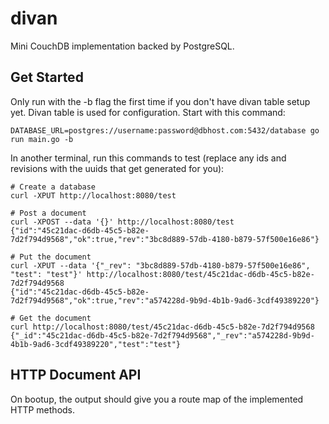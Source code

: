 # divan
Mini CouchDB implementation backed by PostgreSQL.

## Get Started

Only run with the -b flag the first time if you don't have divan table setup yet. Divan table is used for configuration. Start with this command:

```
DATABASE_URL=postgres://username:password@dbhost.com:5432/database go run main.go -b
```

In another terminal, run this commands to test (replace any ids and revisions with the uuids that get generated for you):

```
# Create a database
curl -XPUT http://localhost:8080/test

# Post a document
curl -XPOST --data '{}' http://localhost:8080/test
{"id":"45c21dac-d6db-45c5-b82e-7d2f794d9568","ok":true,"rev":"3bc8d889-57db-4180-b879-57f500e16e86"}

# Put the document
curl -XPUT --data '{"_rev": "3bc8d889-57db-4180-b879-57f500e16e86", "test": "test"}' http://localhost:8080/test/45c21dac-d6db-45c5-b82e-7d2f794d9568
{"id":"45c21dac-d6db-45c5-b82e-7d2f794d9568","ok":true,"rev":"a574228d-9b9d-4b1b-9ad6-3cdf49389220"}

# Get the document
curl http://localhost:8080/test/45c21dac-d6db-45c5-b82e-7d2f794d9568
{"_id":"45c21dac-d6db-45c5-b82e-7d2f794d9568","_rev":"a574228d-9b9d-4b1b-9ad6-3cdf49389220","test":"test"}
```

## HTTP Document API

On bootup, the output should give you a route map of the implemented HTTP methods.